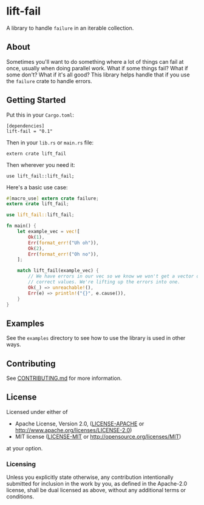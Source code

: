 # lift-fail

A library to handle `failure` in an iterable collection.

## About
Sometimes you'll want to do something where a lot of things can fail at once,
usually when doing parallel work. What if some things fail? What if some don't?
What if it's all good? This library helps handle that if you use the `failure`
crate to handle errors.

## Getting Started

Put this in your `Cargo.toml`:

```
[dependencies]
lift-fail = "0.1"
```

Then in your `lib.rs` or `main.rs` file:

```
extern crate lift_fail
```

Then wherever you need it:

```
use lift_fail::lift_fail;
```

Here's a basic use case:

```rust
#[macro_use] extern crate failure;
extern crate lift_fail;

use lift_fail::lift_fail;

fn main() {
    let example_vec = vec![
        Ok(1),
        Err(format_err!("Uh oh")),
        Ok(2),
        Err(format_err!("Oh no")),
    ];

    match lift_fail(example_vec) {
        // We have errors in our vec so we know we won't get a vector of just the
        // correct values. We're lifting up the errors into one.
        Ok(_) => unreachable!(),
        Err(e) => println!("{}", e.cause()),
    }
}
```

## Examples
See the `examples` directory to see how to use the library is used in other ways.

## Contributing
See [CONTRIBUTING.md](CONTRIBUTING.md) for more information.

## License

Licensed under either of

 * Apache License, Version 2.0, ([LICENSE-APACHE](LICENSE-APACHE) or http://www.apache.org/licenses/LICENSE-2.0)
 * MIT license ([LICENSE-MIT](LICENSE-MIT) or http://opensource.org/licenses/MIT)

at your option.

### Licensing

Unless you explicitly state otherwise, any contribution intentionally submitted
for inclusion in the work by you, as defined in the Apache-2.0 license, shall be
dual licensed as above, without any additional terms or conditions.
